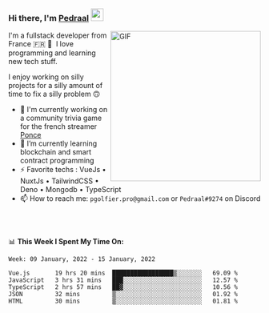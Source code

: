 ### Hi there, I'm <a href="https://pedraal.dev" target="_blank">Pedraal</a> <img src="https://media.giphy.com/media/hvRJCLFzcasrR4ia7z/giphy.gif" width="25px">
<img align="right" alt="GIF" src="https://pedraal.dev/avatar.png" width="300" height="300" />

I'm a fullstack developer from France 🇫🇷 🥖 &nbsp;I love programming and learning new
tech stuff.

I enjoy working on silly projects for a silly amount of time to fix a silly problem 🙃

- 🔭  I'm currently working on a community trivia game for the french streamer <a href="https://twitch.tv/ponce" target="_blank">Ponce</a>
- 🌱 I’m currently learning blockchain and smart contract programming
- ⚡ Favorite techs : VueJs &bull; NuxtJs &bull; TailwindCSS &bull; Deno &bull; Mongodb &bull; TypeScript
- 📫 How to reach me: `pgolfier.pro@gmail.com` or `Pedraal#9274` on Discord

<br>
<br>

📊 **This Week I Spent My Time On:**
<!--START_SECTION:waka-->
```text
Week: 09 January, 2022 - 15 January, 2022

Vue.js       19 hrs 20 mins  █████████████████▒░░░░░░░   69.09 % 
JavaScript   3 hrs 31 mins   ███░░░░░░░░░░░░░░░░░░░░░░   12.57 % 
TypeScript   2 hrs 57 mins   ██▓░░░░░░░░░░░░░░░░░░░░░░   10.56 % 
JSON         32 mins         ▒░░░░░░░░░░░░░░░░░░░░░░░░   01.92 % 
HTML         30 mins         ▒░░░░░░░░░░░░░░░░░░░░░░░░   01.81 % 
```
<!--END_SECTION:waka-->
